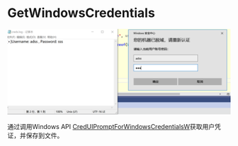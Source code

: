 # GetWindowsCredentials

![example](./images/example.png)

通过调用Windows API [CredUIPromptForWindowsCredentialsW](CredUIPromptForWindowsCredentialsW)获取用户凭证，并保存到文件。

